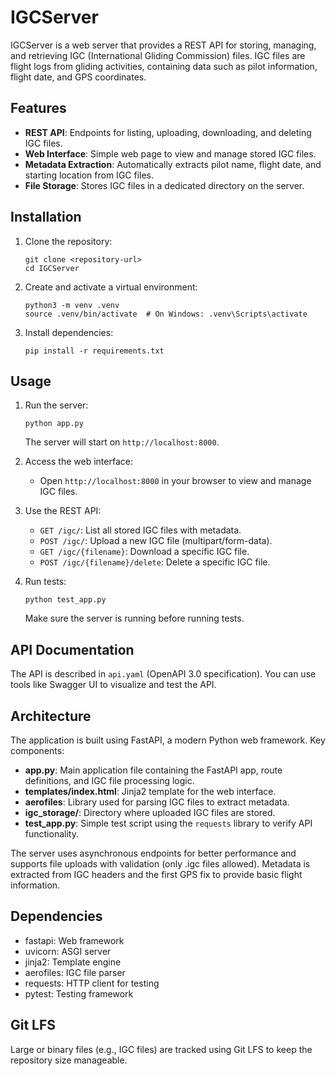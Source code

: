 # IGCServer

IGCServer is a web server that provides a REST API for storing, managing, and retrieving IGC (International Gliding Commission) files. IGC files are flight logs from gliding activities, containing data such as pilot information, flight date, and GPS coordinates.

## Features

- **REST API**: Endpoints for listing, uploading, downloading, and deleting IGC files.
- **Web Interface**: Simple web page to view and manage stored IGC files.
- **Metadata Extraction**: Automatically extracts pilot name, flight date, and starting location from IGC files.
- **File Storage**: Stores IGC files in a dedicated directory on the server.

## Installation

1. Clone the repository:
   ```
   git clone <repository-url>
   cd IGCServer
   ```

2. Create and activate a virtual environment:
   ```
   python3 -m venv .venv
   source .venv/bin/activate  # On Windows: .venv\Scripts\activate
   ```

3. Install dependencies:
   ```
   pip install -r requirements.txt
   ```

## Usage

1. Run the server:
   ```
   python app.py
   ```
   The server will start on `http://localhost:8000`.

2. Access the web interface:
   - Open `http://localhost:8000` in your browser to view and manage IGC files.

3. Use the REST API:
   - `GET /igc/`: List all stored IGC files with metadata.
   - `POST /igc/`: Upload a new IGC file (multipart/form-data).
   - `GET /igc/{filename}`: Download a specific IGC file.
   - `POST /igc/{filename}/delete`: Delete a specific IGC file.

4. Run tests:
   ```
   python test_app.py
   ```
   Make sure the server is running before running tests.

## API Documentation

The API is described in `api.yaml` (OpenAPI 3.0 specification). You can use tools like Swagger UI to visualize and test the API.

## Architecture

The application is built using FastAPI, a modern Python web framework. Key components:

- **app.py**: Main application file containing the FastAPI app, route definitions, and IGC file processing logic.
- **templates/index.html**: Jinja2 template for the web interface.
- **aerofiles**: Library used for parsing IGC files to extract metadata.
- **igc_storage/**: Directory where uploaded IGC files are stored.
- **test_app.py**: Simple test script using the `requests` library to verify API functionality.

The server uses asynchronous endpoints for better performance and supports file uploads with validation (only .igc files allowed). Metadata is extracted from IGC headers and the first GPS fix to provide basic flight information.

## Dependencies

- fastapi: Web framework
- uvicorn: ASGI server
- jinja2: Template engine
- aerofiles: IGC file parser
- requests: HTTP client for testing
- pytest: Testing framework

## Git LFS

Large or binary files (e.g., IGC files) are tracked using Git LFS to keep the repository size manageable.
